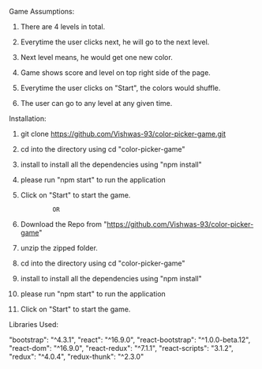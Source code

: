 Game Assumptions:

1. There are 4 levels in total.

2. Everytime the user clicks next, he will go to the next level. 

3. Next level means, he would get one new color.

4. Game shows score and level on top right side of the page.

5. Everytime the user clicks on "Start", the colors would shuffle.

6. The user can go to any level at any given time.




Installation:

1. git clone https://github.com/Vishwas-93/color-picker-game.git

2. cd into the directory using cd "color-picker-game"

3. install to install all the dependencies using "npm install"

4. please run "npm start" to run the application

5. Click on "Start" to start the game.

                OR

1. Download the Repo from "https://github.com/Vishwas-93/color-picker-game"

2. unzip the zipped folder.

3. cd into the directory using cd "color-picker-game"

4. install to install all the dependencies using "npm install"

5. please run "npm start" to run the application

6. Click on "Start" to start the game.



Libraries Used:

"bootstrap": "^4.3.1",
"react": "^16.9.0",
"react-bootstrap": "^1.0.0-beta.12",
"react-dom": "^16.9.0",
"react-redux": "^7.1.1",
"react-scripts": "3.1.2",
"redux": "^4.0.4",
"redux-thunk": "^2.3.0"